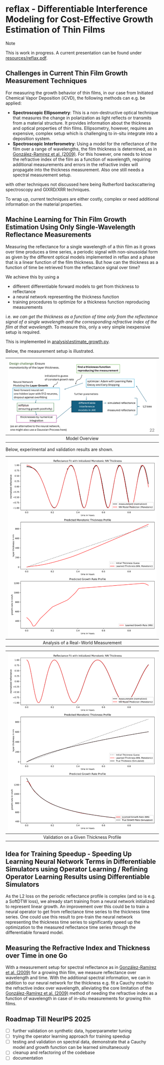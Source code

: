 # reflax - Differentiable Interference Modeling for Cost-Effective Growth Estimation of Thin Films

> [!NOTE]  
> This is work in progress. A current presentation can be found under [resources/reflax.pdf](resources/reflax.pdf).

## Challenges in Current Thin Film Growth Measurement Techniques

For measuring the growth behavior of thin films, in our case from Initiated Chemical Vapor Deposition (iCVD), the following methods can e.g. be applied:

- **Spectroscopic Ellipsometry**: This is a non-destructive optical technique that measures the change in polarization as light reflects or transmits from a material structure. It provides information about the thickness and optical properties of thin films. Ellipsometry, however, requires an expensive, complex setup which is challenging to in-situ integrate into a deposition system.
- **Spectroscopic Interferometry**: Using a model for the reflectance of the film over a range of wavelengths, the film thickness is determined, as in [González-Ramírez et al. (2009)](https://doi.org/10.1155/2009/594175). For this however, one needs to know the refractive index of the film as a function of wavelength, requiring additional measurements and errors in the refractive index will propagate into the thickness measurement. Also one still needs a spectral measurement setup.

with other techniques not discussed here being Rutherford backscattering spectroscopy and GIXRD/XRR techniques.

To wrap up, current techniques are either costly, complex or need additional information on the material properties.

## Machine Learning for Thin Film Growth Estimation Using Only Single-Wavelength Reflectance Measurements

Measuring the reflectance for a single wavelength of a thin film as it grows over time produces a time series, a periodic signal with non-sinusoidal form as given by the different optical models implemented in reflax and a phase that is a linear function of the film thickness. But how can the thickness as a function of time be retrieved from the reflectance signal over time?

We achieve this by using a

- different differentiable forward models to get from thickness to reflectance
- a neural network representing the thickness function
- training procedures to optimize for a thickness function reproducing measurements

i.e. *we can get the thickness as a function of time only from the reflectance signal of a single wavelength and the corresponding refractive index of the film at that wavelength*. To measure this, only a very simple inexpensive setup is required.

This is implemented in [analysis\estimate_growth.py](analysis\estimate_growth.py).

Below, the measurement setup is illustrated.

| ![Model Overview](model.png) |
|:----------------------------:|
| Model Overview               |

Below, experimental and validation results are shown.

| ![Analysis of Real-World Measurement](analysis.svg) |
|:---------------------------------------------------:|
| Analysis of a Real-World Measurement                |

| ![Validation on a Given Thickness Profile](validation.svg) |
|:----------------------------------------------------------:|
| Validation on a Given Thickness Profile                    |

## Idea for Training Speedup - Speeding Up Learning Neural Network Terms in Differentiable Simulators using Operator Learning / Refining Operator Learning Results using Differentiable Simulators

As the L2 loss on the periodic reflectance profile is complex (and so is e.g. a SoftDTW loss), we already start training from a neural network initialized to represent linear growth. An improvement over this could be to train a neural operator to get from reflectance time series to the thickness time series. One could use this result to pre-train the neural network representing the thickness time series to significantly speed up the optimization to the measured reflectance time series through the differentiable forward model.

## Measuring the Refractive Index and Thickness over Time in one Go

With a measurement setup for spectral reflectance as in [González-Ramírez et al. (2009)](https://doi.org/10.1155/2009/594175) for a growing thin film, we measure reflectance over wavelength and time. With the additional spectral information, we can in addition to our neural network for the thickness e.g. fit a Cauchy model to the refractive index over wavelength, alleviating the core limitation of the [González-Ramírez et al. (2009)](https://doi.org/10.1155/2009/594175) method of needing the refractive index as a function of wavelength in case of in-situ measurements for growing thin films.

## Roadmap Till NeurIPS 2025

- [ ] further validation on synthetic data, hyperparameter tuning
- [ ] trying the operator learning approach for training speedup
- [ ] testing and validation on spectral data, demonstrate that a Cauchy model and growth function can be learned simultaneously
- [ ] cleanup and refactoring of the codebase
- [ ] documentation
